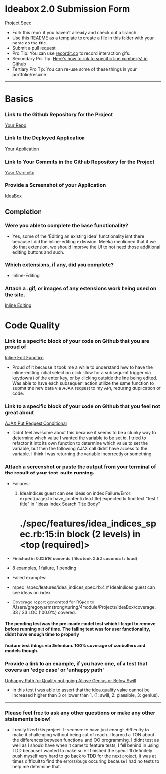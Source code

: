 # Ideabox 2.0 Submission Form
[Project Spec](https://github.com/turingschool/curriculum/blob/master/source/projects/revenge_of_idea_box.markdown)

* Fork this repo, if you haven't already and check out a branch
* Use this README as a template to create a file in this folder with your name as the title.
* Submit a pull request
* Pro Tip: You can use [recordit.co](http://recordit.co/) to record interaction gifs.
* Secondary Pro Tip: [Here's how to link to specific line number(s) in Github](http://stackoverflow.com/questions/23821235/how-to-link-to-specific-line-number-on-github)
* Tertiary Pro Tip: You can re-use some of these things in your portfolio/resume

------

# Basics

### Link to the Github Repository for the Project
[Your Repo](https://github.com/GregoryArmstrong/IdeaBox)

### Link to the Deployed Application
[Your Application](https://vast-basin-70734.herokuapp.com/)

### Link to Your Commits in the Github Repository for the Project
[Your Commits](https://github.com/GregoryArmstrong/IdeaBox/commits/master)

### Provide a Screenshot of your Application
[IdeaBox](images/greg-armstrong-index.png)

## Completion

### Were you able to complete the base functionality?
* Yes, some of the 'Editing an existing idea' functionality isnt there because I did the inline-editing extension. Meeka mentioned that if we do that extension, we should
improve the UI to not need those additional editing buttons and such.

### Which extensions, if any, did you complete?
* Inline-Editing

### Attach a .gif, or images of any extensions work being used on the site.

[Inline Editing](http://g.recordit.co/p2ttLSnDdg.gif)

# Code Quality

### Link to a specific block of your code on Github that you are proud of

[Inline Edit Function](https://github.com/GregoryArmstrong/IdeaBox/blob/master/app/assets/javascripts/edit.js#L20-L30)
* Proud of it because it took me a while to understand how to have the inline-editing initial selection click allow for a subsequent trigger via keydown() of the enter key, or by clicking
outside the line being edited. Was able to have each subsequent action utilize the same function to submit the new data via AJAX request to my API, reducing duplication of code.

### Link to a specific block of your code on Github that you feel not great about
[AJAX Put Request Conditional](https://github.com/GregoryArmstrong/IdeaBox/blob/master/app/assets/javascripts/edit.js#L34-L38)
* Didnt feel awesome about this because it seems to be a clunky way to determine which value I wanted the variable to be set to. I tried to refactor it into its own function
to determine which value to set the variable, but then the following AJAX call didnt have access to the variable. I think I was returning the variable incorrectly or something.


### Attach a screenshot or paste the output from your terminal of the result of your test-suite running.

* Failures:

  1) IdeaIndices guest can see ideas on index
     Failure/Error: expect(page).to have_content(idea.title)
       expected to find text "test 1 title" in "Ideas Index Search Title Body"
     # ./spec/features/idea_indices_spec.rb:15:in block (2 levels) in <top (required)>

* Finished in 0.82516 seconds (files took 2.52 seconds to load)
* 8 examples, 1 failure, 1 pending

* Failed examples:

* rspec ./spec/features/idea_indices_spec.rb:4 # IdeaIndices guest can see ideas on index

* Coverage report generated for RSpec to /Users/gregoryarmstrong/turing/4module/Projects/IdeaBox/coverage. 33 / 33 LOC (100.0%) covered.

#### The pending test was the pre-made model test which I forgot to remove before running out of time. The failing test was for user functionality, didnt have enough time to properly
#### feature test things via Selenium. 100% coverage of controllers and models though.


### Provide a link to an example, if you have one, of a test that covers an 'edge case' or 'unhappy path'

[Unhappy Path for Quality not going Above Genius or Below Swill](https://github.com/GregoryArmstrong/IdeaBox/blob/master/spec/controllers/ideas_controller_spec.rb#L74-L95)
* In this test i was able to assert that the idea.quality value cannot be increased higher than 3 or lower than 1. (1: swill, 2: plausible, 3: genius).

-----

### Please feel free to ask any other questions or make any other statements below!
* I really liked this project. It seemed to have just enough difficulty to make it challenging without being out of reach. I learned a TON about the differences between functional and OO programming. I didnt test as well as I should have when it came to feature tests, I fell behind in using TDD because I wanted to make sure I finished the spec. I'll definitely push myself very hard to go back to TDD for the next project, it was at times difficult to find the errors/bugs occuring because I had no tests to help me determine that.
